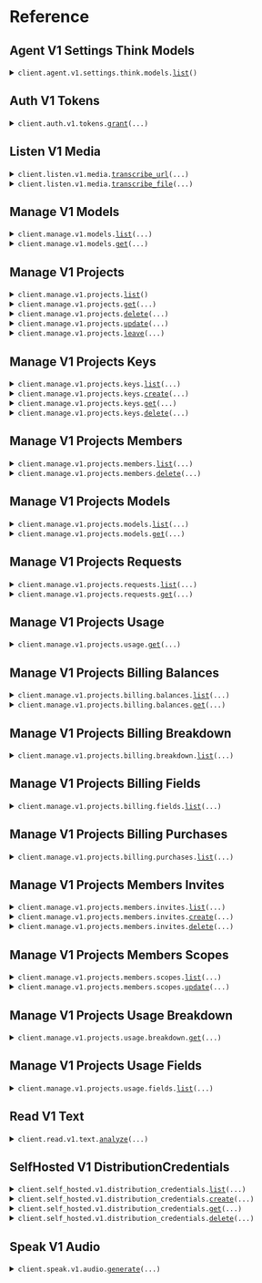 # Reference
## Agent V1 Settings Think Models
<details><summary><code>client.agent.v1.settings.think.models.<a href="src/deepgram/agent/v1/settings/think/models/client.py">list</a>()</code></summary>
<dl>
<dd>

#### 📝 Description

<dl>
<dd>

<dl>
<dd>

Retrieves the available think models that can be used for AI agent processing
</dd>
</dl>
</dd>
</dl>

#### 🔌 Usage

<dl>
<dd>

<dl>
<dd>

```python
from deepgram import DeepgramClient

client = DeepgramClient(
    api_key="YOUR_API_KEY",
)
client.agent.v1.settings.think.models.list()

```
</dd>
</dl>
</dd>
</dl>

#### ⚙️ Parameters

<dl>
<dd>

<dl>
<dd>

**request_options:** `typing.Optional[RequestOptions]` — Request-specific configuration.
    
</dd>
</dl>
</dd>
</dl>


</dd>
</dl>
</details>

## Auth V1 Tokens
<details><summary><code>client.auth.v1.tokens.<a href="src/deepgram/auth/v1/tokens/client.py">grant</a>(...)</code></summary>
<dl>
<dd>

#### 📝 Description

<dl>
<dd>

<dl>
<dd>

Generates a temporary JSON Web Token (JWT) with a 30-second (by default) TTL and usage::write permission for core voice APIs, requiring an API key with Member or higher authorization. Tokens created with this endpoint will not work with the Manage APIs.
</dd>
</dl>
</dd>
</dl>

#### 🔌 Usage

<dl>
<dd>

<dl>
<dd>

```python
from deepgram import DeepgramClient

client = DeepgramClient(
    api_key="YOUR_API_KEY",
)
client.auth.v1.tokens.grant()

```
</dd>
</dl>
</dd>
</dl>

#### ⚙️ Parameters

<dl>
<dd>

<dl>
<dd>

**ttl_seconds:** `typing.Optional[float]` — Time to live in seconds for the token. Defaults to 30 seconds.
    
</dd>
</dl>

<dl>
<dd>

**request_options:** `typing.Optional[RequestOptions]` — Request-specific configuration.
    
</dd>
</dl>
</dd>
</dl>


</dd>
</dl>
</details>

## Listen V1 Media
<details><summary><code>client.listen.v1.media.<a href="src/deepgram/listen/v1/media/client.py">transcribe_url</a>(...)</code></summary>
<dl>
<dd>

#### 📝 Description

<dl>
<dd>

<dl>
<dd>

Transcribe audio and video using Deepgram's speech-to-text REST API
</dd>
</dl>
</dd>
</dl>

#### 🔌 Usage

<dl>
<dd>

<dl>
<dd>

```python
from deepgram import DeepgramClient

client = DeepgramClient(
    api_key="YOUR_API_KEY",
)
client.listen.v1.media.transcribe_url(
    url="https://dpgr.am/spacewalk.wav",
)

```
</dd>
</dl>
</dd>
</dl>

#### ⚙️ Parameters

<dl>
<dd>

<dl>
<dd>

**url:** `str` 
    
</dd>
</dl>

<dl>
<dd>

**callback:** `typing.Optional[str]` — URL to which we'll make the callback request
    
</dd>
</dl>

<dl>
<dd>

**callback_method:** `typing.Optional[MediaTranscribeRequestCallbackMethod]` — HTTP method by which the callback request will be made
    
</dd>
</dl>

<dl>
<dd>

**extra:** `typing.Optional[typing.Union[str, typing.Sequence[str]]]` — Arbitrary key-value pairs that are attached to the API response for usage in downstream processing
    
</dd>
</dl>

<dl>
<dd>

**sentiment:** `typing.Optional[bool]` — Recognizes the sentiment throughout a transcript or text
    
</dd>
</dl>

<dl>
<dd>

**summarize:** `typing.Optional[MediaTranscribeRequestSummarize]` — Summarize content. For Listen API, supports string version option. For Read API, accepts boolean only.
    
</dd>
</dl>

<dl>
<dd>

**tag:** `typing.Optional[typing.Union[str, typing.Sequence[str]]]` — Label your requests for the purpose of identification during usage reporting
    
</dd>
</dl>

<dl>
<dd>

**topics:** `typing.Optional[bool]` — Detect topics throughout a transcript or text
    
</dd>
</dl>

<dl>
<dd>

**custom_topic:** `typing.Optional[typing.Union[str, typing.Sequence[str]]]` — Custom topics you want the model to detect within your input audio or text if present Submit up to `100`.
    
</dd>
</dl>

<dl>
<dd>

**custom_topic_mode:** `typing.Optional[MediaTranscribeRequestCustomTopicMode]` — Sets how the model will interpret strings submitted to the `custom_topic` param. When `strict`, the model will only return topics submitted using the `custom_topic` param. When `extended`, the model will return its own detected topics in addition to those submitted using the `custom_topic` param
    
</dd>
</dl>

<dl>
<dd>

**intents:** `typing.Optional[bool]` — Recognizes speaker intent throughout a transcript or text
    
</dd>
</dl>

<dl>
<dd>

**custom_intent:** `typing.Optional[typing.Union[str, typing.Sequence[str]]]` — Custom intents you want the model to detect within your input audio if present
    
</dd>
</dl>

<dl>
<dd>

**custom_intent_mode:** `typing.Optional[MediaTranscribeRequestCustomIntentMode]` — Sets how the model will interpret intents submitted to the `custom_intent` param. When `strict`, the model will only return intents submitted using the `custom_intent` param. When `extended`, the model will return its own detected intents in the `custom_intent` param.
    
</dd>
</dl>

<dl>
<dd>

**detect_entities:** `typing.Optional[bool]` — Identifies and extracts key entities from content in submitted audio
    
</dd>
</dl>

<dl>
<dd>

**detect_language:** `typing.Optional[bool]` — Identifies the dominant language spoken in submitted audio
    
</dd>
</dl>

<dl>
<dd>

**diarize:** `typing.Optional[bool]` — Recognize speaker changes. Each word in the transcript will be assigned a speaker number starting at 0
    
</dd>
</dl>

<dl>
<dd>

**dictation:** `typing.Optional[bool]` — Dictation mode for controlling formatting with dictated speech
    
</dd>
</dl>

<dl>
<dd>

**encoding:** `typing.Optional[MediaTranscribeRequestEncoding]` — Specify the expected encoding of your submitted audio
    
</dd>
</dl>

<dl>
<dd>

**filler_words:** `typing.Optional[bool]` — Filler Words can help transcribe interruptions in your audio, like "uh" and "um"
    
</dd>
</dl>

<dl>
<dd>

**keyterm:** `typing.Optional[typing.Union[str, typing.Sequence[str]]]` — Key term prompting can boost or suppress specialized terminology and brands. Only compatible with Nova-3
    
</dd>
</dl>

<dl>
<dd>

**keywords:** `typing.Optional[typing.Union[str, typing.Sequence[str]]]` — Keywords can boost or suppress specialized terminology and brands
    
</dd>
</dl>

<dl>
<dd>

**language:** `typing.Optional[str]` — The [BCP-47 language tag](https://tools.ietf.org/html/bcp47) that hints at the primary spoken language. Depending on the Model and API endpoint you choose only certain languages are available
    
</dd>
</dl>

<dl>
<dd>

**measurements:** `typing.Optional[bool]` — Spoken measurements will be converted to their corresponding abbreviations
    
</dd>
</dl>

<dl>
<dd>

**model:** `typing.Optional[MediaTranscribeRequestModel]` — AI model used to process submitted audio
    
</dd>
</dl>

<dl>
<dd>

**multichannel:** `typing.Optional[bool]` — Transcribe each audio channel independently
    
</dd>
</dl>

<dl>
<dd>

**numerals:** `typing.Optional[bool]` — Numerals converts numbers from written format to numerical format
    
</dd>
</dl>

<dl>
<dd>

**paragraphs:** `typing.Optional[bool]` — Splits audio into paragraphs to improve transcript readability
    
</dd>
</dl>

<dl>
<dd>

**profanity_filter:** `typing.Optional[bool]` — Profanity Filter looks for recognized profanity and converts it to the nearest recognized non-profane word or removes it from the transcript completely
    
</dd>
</dl>

<dl>
<dd>

**punctuate:** `typing.Optional[bool]` — Add punctuation and capitalization to the transcript
    
</dd>
</dl>

<dl>
<dd>

**redact:** `typing.Optional[str]` — Redaction removes sensitive information from your transcripts
    
</dd>
</dl>

<dl>
<dd>

**replace:** `typing.Optional[typing.Union[str, typing.Sequence[str]]]` — Search for terms or phrases in submitted audio and replaces them
    
</dd>
</dl>

<dl>
<dd>

**search:** `typing.Optional[typing.Union[str, typing.Sequence[str]]]` — Search for terms or phrases in submitted audio
    
</dd>
</dl>

<dl>
<dd>

**smart_format:** `typing.Optional[bool]` — Apply formatting to transcript output. When set to true, additional formatting will be applied to transcripts to improve readability
    
</dd>
</dl>

<dl>
<dd>

**utterances:** `typing.Optional[bool]` — Segments speech into meaningful semantic units
    
</dd>
</dl>

<dl>
<dd>

**utt_split:** `typing.Optional[float]` — Seconds to wait before detecting a pause between words in submitted audio
    
</dd>
</dl>

<dl>
<dd>

**version:** `typing.Optional[MediaTranscribeRequestVersion]` — Version of an AI model to use
    
</dd>
</dl>

<dl>
<dd>

**mip_opt_out:** `typing.Optional[bool]` — Opts out requests from the Deepgram Model Improvement Program. Refer to our Docs for pricing impacts before setting this to true. https://dpgr.am/deepgram-mip
    
</dd>
</dl>

<dl>
<dd>

**request_options:** `typing.Optional[RequestOptions]` — Request-specific configuration.
    
</dd>
</dl>
</dd>
</dl>


</dd>
</dl>
</details>

<details><summary><code>client.listen.v1.media.<a href="src/deepgram/listen/v1/media/client.py">transcribe_file</a>(...)</code></summary>
<dl>
<dd>

#### 📝 Description

<dl>
<dd>

<dl>
<dd>

Transcribe audio and video using Deepgram's speech-to-text REST API
</dd>
</dl>
</dd>
</dl>

#### 🔌 Usage

<dl>
<dd>

<dl>
<dd>

```python
from deepgram import DeepgramClient

client = DeepgramClient(
    api_key="YOUR_API_KEY",
)
client.listen.v1.media.transcribe_file()

```
</dd>
</dl>
</dd>
</dl>

#### ⚙️ Parameters

<dl>
<dd>

<dl>
<dd>

**request:** `typing.Union[bytes, typing.Iterator[bytes], typing.AsyncIterator[bytes]]` 
    
</dd>
</dl>

<dl>
<dd>

**callback:** `typing.Optional[str]` — URL to which we'll make the callback request
    
</dd>
</dl>

<dl>
<dd>

**callback_method:** `typing.Optional[MediaTranscribeRequestCallbackMethod]` — HTTP method by which the callback request will be made
    
</dd>
</dl>

<dl>
<dd>

**extra:** `typing.Optional[typing.Union[str, typing.Sequence[str]]]` — Arbitrary key-value pairs that are attached to the API response for usage in downstream processing
    
</dd>
</dl>

<dl>
<dd>

**sentiment:** `typing.Optional[bool]` — Recognizes the sentiment throughout a transcript or text
    
</dd>
</dl>

<dl>
<dd>

**summarize:** `typing.Optional[MediaTranscribeRequestSummarize]` — Summarize content. For Listen API, supports string version option. For Read API, accepts boolean only.
    
</dd>
</dl>

<dl>
<dd>

**tag:** `typing.Optional[typing.Union[str, typing.Sequence[str]]]` — Label your requests for the purpose of identification during usage reporting
    
</dd>
</dl>

<dl>
<dd>

**topics:** `typing.Optional[bool]` — Detect topics throughout a transcript or text
    
</dd>
</dl>

<dl>
<dd>

**custom_topic:** `typing.Optional[typing.Union[str, typing.Sequence[str]]]` — Custom topics you want the model to detect within your input audio or text if present Submit up to `100`.
    
</dd>
</dl>

<dl>
<dd>

**custom_topic_mode:** `typing.Optional[MediaTranscribeRequestCustomTopicMode]` — Sets how the model will interpret strings submitted to the `custom_topic` param. When `strict`, the model will only return topics submitted using the `custom_topic` param. When `extended`, the model will return its own detected topics in addition to those submitted using the `custom_topic` param
    
</dd>
</dl>

<dl>
<dd>

**intents:** `typing.Optional[bool]` — Recognizes speaker intent throughout a transcript or text
    
</dd>
</dl>

<dl>
<dd>

**custom_intent:** `typing.Optional[typing.Union[str, typing.Sequence[str]]]` — Custom intents you want the model to detect within your input audio if present
    
</dd>
</dl>

<dl>
<dd>

**custom_intent_mode:** `typing.Optional[MediaTranscribeRequestCustomIntentMode]` — Sets how the model will interpret intents submitted to the `custom_intent` param. When `strict`, the model will only return intents submitted using the `custom_intent` param. When `extended`, the model will return its own detected intents in the `custom_intent` param.
    
</dd>
</dl>

<dl>
<dd>

**detect_entities:** `typing.Optional[bool]` — Identifies and extracts key entities from content in submitted audio
    
</dd>
</dl>

<dl>
<dd>

**detect_language:** `typing.Optional[bool]` — Identifies the dominant language spoken in submitted audio
    
</dd>
</dl>

<dl>
<dd>

**diarize:** `typing.Optional[bool]` — Recognize speaker changes. Each word in the transcript will be assigned a speaker number starting at 0
    
</dd>
</dl>

<dl>
<dd>

**dictation:** `typing.Optional[bool]` — Dictation mode for controlling formatting with dictated speech
    
</dd>
</dl>

<dl>
<dd>

**encoding:** `typing.Optional[MediaTranscribeRequestEncoding]` — Specify the expected encoding of your submitted audio
    
</dd>
</dl>

<dl>
<dd>

**filler_words:** `typing.Optional[bool]` — Filler Words can help transcribe interruptions in your audio, like "uh" and "um"
    
</dd>
</dl>

<dl>
<dd>

**keyterm:** `typing.Optional[typing.Union[str, typing.Sequence[str]]]` — Key term prompting can boost or suppress specialized terminology and brands. Only compatible with Nova-3
    
</dd>
</dl>

<dl>
<dd>

**keywords:** `typing.Optional[typing.Union[str, typing.Sequence[str]]]` — Keywords can boost or suppress specialized terminology and brands
    
</dd>
</dl>

<dl>
<dd>

**language:** `typing.Optional[str]` — The [BCP-47 language tag](https://tools.ietf.org/html/bcp47) that hints at the primary spoken language. Depending on the Model and API endpoint you choose only certain languages are available
    
</dd>
</dl>

<dl>
<dd>

**measurements:** `typing.Optional[bool]` — Spoken measurements will be converted to their corresponding abbreviations
    
</dd>
</dl>

<dl>
<dd>

**model:** `typing.Optional[MediaTranscribeRequestModel]` — AI model used to process submitted audio
    
</dd>
</dl>

<dl>
<dd>

**multichannel:** `typing.Optional[bool]` — Transcribe each audio channel independently
    
</dd>
</dl>

<dl>
<dd>

**numerals:** `typing.Optional[bool]` — Numerals converts numbers from written format to numerical format
    
</dd>
</dl>

<dl>
<dd>

**paragraphs:** `typing.Optional[bool]` — Splits audio into paragraphs to improve transcript readability
    
</dd>
</dl>

<dl>
<dd>

**profanity_filter:** `typing.Optional[bool]` — Profanity Filter looks for recognized profanity and converts it to the nearest recognized non-profane word or removes it from the transcript completely
    
</dd>
</dl>

<dl>
<dd>

**punctuate:** `typing.Optional[bool]` — Add punctuation and capitalization to the transcript
    
</dd>
</dl>

<dl>
<dd>

**redact:** `typing.Optional[str]` — Redaction removes sensitive information from your transcripts
    
</dd>
</dl>

<dl>
<dd>

**replace:** `typing.Optional[typing.Union[str, typing.Sequence[str]]]` — Search for terms or phrases in submitted audio and replaces them
    
</dd>
</dl>

<dl>
<dd>

**search:** `typing.Optional[typing.Union[str, typing.Sequence[str]]]` — Search for terms or phrases in submitted audio
    
</dd>
</dl>

<dl>
<dd>

**smart_format:** `typing.Optional[bool]` — Apply formatting to transcript output. When set to true, additional formatting will be applied to transcripts to improve readability
    
</dd>
</dl>

<dl>
<dd>

**utterances:** `typing.Optional[bool]` — Segments speech into meaningful semantic units
    
</dd>
</dl>

<dl>
<dd>

**utt_split:** `typing.Optional[float]` — Seconds to wait before detecting a pause between words in submitted audio
    
</dd>
</dl>

<dl>
<dd>

**version:** `typing.Optional[MediaTranscribeRequestVersion]` — Version of an AI model to use
    
</dd>
</dl>

<dl>
<dd>

**mip_opt_out:** `typing.Optional[bool]` — Opts out requests from the Deepgram Model Improvement Program. Refer to our Docs for pricing impacts before setting this to true. https://dpgr.am/deepgram-mip
    
</dd>
</dl>

<dl>
<dd>

**request_options:** `typing.Optional[RequestOptions]` — Request-specific configuration.
    
</dd>
</dl>
</dd>
</dl>


</dd>
</dl>
</details>

## Manage V1 Models
<details><summary><code>client.manage.v1.models.<a href="src/deepgram/manage/v1/models/client.py">list</a>(...)</code></summary>
<dl>
<dd>

#### 📝 Description

<dl>
<dd>

<dl>
<dd>

Returns metadata on all the latest public models. To retrieve custom models, use Get Project Models.
</dd>
</dl>
</dd>
</dl>

#### 🔌 Usage

<dl>
<dd>

<dl>
<dd>

```python
from deepgram import DeepgramClient

client = DeepgramClient(
    api_key="YOUR_API_KEY",
)
client.manage.v1.models.list()

```
</dd>
</dl>
</dd>
</dl>

#### ⚙️ Parameters

<dl>
<dd>

<dl>
<dd>

**include_outdated:** `typing.Optional[bool]` — returns non-latest versions of models
    
</dd>
</dl>

<dl>
<dd>

**request_options:** `typing.Optional[RequestOptions]` — Request-specific configuration.
    
</dd>
</dl>
</dd>
</dl>


</dd>
</dl>
</details>

<details><summary><code>client.manage.v1.models.<a href="src/deepgram/manage/v1/models/client.py">get</a>(...)</code></summary>
<dl>
<dd>

#### 📝 Description

<dl>
<dd>

<dl>
<dd>

Returns metadata for a specific public model
</dd>
</dl>
</dd>
</dl>

#### 🔌 Usage

<dl>
<dd>

<dl>
<dd>

```python
from deepgram import DeepgramClient

client = DeepgramClient(
    api_key="YOUR_API_KEY",
)
client.manage.v1.models.get(
    model_id="af6e9977-99f6-4d8f-b6f5-dfdf6fb6e291",
)

```
</dd>
</dl>
</dd>
</dl>

#### ⚙️ Parameters

<dl>
<dd>

<dl>
<dd>

**model_id:** `str` — The specific UUID of the model
    
</dd>
</dl>

<dl>
<dd>

**request_options:** `typing.Optional[RequestOptions]` — Request-specific configuration.
    
</dd>
</dl>
</dd>
</dl>


</dd>
</dl>
</details>

## Manage V1 Projects
<details><summary><code>client.manage.v1.projects.<a href="src/deepgram/manage/v1/projects/client.py">list</a>()</code></summary>
<dl>
<dd>

#### 📝 Description

<dl>
<dd>

<dl>
<dd>

Retrieves basic information about the projects associated with the API key
</dd>
</dl>
</dd>
</dl>

#### 🔌 Usage

<dl>
<dd>

<dl>
<dd>

```python
from deepgram import DeepgramClient

client = DeepgramClient(
    api_key="YOUR_API_KEY",
)
client.manage.v1.projects.list()

```
</dd>
</dl>
</dd>
</dl>

#### ⚙️ Parameters

<dl>
<dd>

<dl>
<dd>

**request_options:** `typing.Optional[RequestOptions]` — Request-specific configuration.
    
</dd>
</dl>
</dd>
</dl>


</dd>
</dl>
</details>

<details><summary><code>client.manage.v1.projects.<a href="src/deepgram/manage/v1/projects/client.py">get</a>(...)</code></summary>
<dl>
<dd>

#### 📝 Description

<dl>
<dd>

<dl>
<dd>

Retrieves information about the specified project
</dd>
</dl>
</dd>
</dl>

#### 🔌 Usage

<dl>
<dd>

<dl>
<dd>

```python
from deepgram import DeepgramClient

client = DeepgramClient(
    api_key="YOUR_API_KEY",
)
client.manage.v1.projects.get(
    project_id="123456-7890-1234-5678-901234",
)

```
</dd>
</dl>
</dd>
</dl>

#### ⚙️ Parameters

<dl>
<dd>

<dl>
<dd>

**project_id:** `str` — The unique identifier of the project
    
</dd>
</dl>

<dl>
<dd>

**limit:** `typing.Optional[float]` — Number of results to return per page. Default 10. Range [1,1000]
    
</dd>
</dl>

<dl>
<dd>

**page:** `typing.Optional[float]` — Navigate and return the results to retrieve specific portions of information of the response
    
</dd>
</dl>

<dl>
<dd>

**request_options:** `typing.Optional[RequestOptions]` — Request-specific configuration.
    
</dd>
</dl>
</dd>
</dl>


</dd>
</dl>
</details>

<details><summary><code>client.manage.v1.projects.<a href="src/deepgram/manage/v1/projects/client.py">delete</a>(...)</code></summary>
<dl>
<dd>

#### 📝 Description

<dl>
<dd>

<dl>
<dd>

Deletes the specified project
</dd>
</dl>
</dd>
</dl>

#### 🔌 Usage

<dl>
<dd>

<dl>
<dd>

```python
from deepgram import DeepgramClient

client = DeepgramClient(
    api_key="YOUR_API_KEY",
)
client.manage.v1.projects.delete(
    project_id="123456-7890-1234-5678-901234",
)

```
</dd>
</dl>
</dd>
</dl>

#### ⚙️ Parameters

<dl>
<dd>

<dl>
<dd>

**project_id:** `str` — The unique identifier of the project
    
</dd>
</dl>

<dl>
<dd>

**request_options:** `typing.Optional[RequestOptions]` — Request-specific configuration.
    
</dd>
</dl>
</dd>
</dl>


</dd>
</dl>
</details>

<details><summary><code>client.manage.v1.projects.<a href="src/deepgram/manage/v1/projects/client.py">update</a>(...)</code></summary>
<dl>
<dd>

#### 📝 Description

<dl>
<dd>

<dl>
<dd>

Updates the name or other properties of an existing project
</dd>
</dl>
</dd>
</dl>

#### 🔌 Usage

<dl>
<dd>

<dl>
<dd>

```python
from deepgram import DeepgramClient

client = DeepgramClient(
    api_key="YOUR_API_KEY",
)
client.manage.v1.projects.update(
    project_id="123456-7890-1234-5678-901234",
)

```
</dd>
</dl>
</dd>
</dl>

#### ⚙️ Parameters

<dl>
<dd>

<dl>
<dd>

**project_id:** `str` — The unique identifier of the project
    
</dd>
</dl>

<dl>
<dd>

**name:** `typing.Optional[str]` — The name of the project
    
</dd>
</dl>

<dl>
<dd>

**request_options:** `typing.Optional[RequestOptions]` — Request-specific configuration.
    
</dd>
</dl>
</dd>
</dl>


</dd>
</dl>
</details>

<details><summary><code>client.manage.v1.projects.<a href="src/deepgram/manage/v1/projects/client.py">leave</a>(...)</code></summary>
<dl>
<dd>

#### 📝 Description

<dl>
<dd>

<dl>
<dd>

Removes the authenticated account from the specific project
</dd>
</dl>
</dd>
</dl>

#### 🔌 Usage

<dl>
<dd>

<dl>
<dd>

```python
from deepgram import DeepgramClient

client = DeepgramClient(
    api_key="YOUR_API_KEY",
)
client.manage.v1.projects.leave(
    project_id="123456-7890-1234-5678-901234",
)

```
</dd>
</dl>
</dd>
</dl>

#### ⚙️ Parameters

<dl>
<dd>

<dl>
<dd>

**project_id:** `str` — The unique identifier of the project
    
</dd>
</dl>

<dl>
<dd>

**request_options:** `typing.Optional[RequestOptions]` — Request-specific configuration.
    
</dd>
</dl>
</dd>
</dl>


</dd>
</dl>
</details>

## Manage V1 Projects Keys
<details><summary><code>client.manage.v1.projects.keys.<a href="src/deepgram/manage/v1/projects/keys/client.py">list</a>(...)</code></summary>
<dl>
<dd>

#### 📝 Description

<dl>
<dd>

<dl>
<dd>

Retrieves all API keys associated with the specified project
</dd>
</dl>
</dd>
</dl>

#### 🔌 Usage

<dl>
<dd>

<dl>
<dd>

```python
from deepgram import DeepgramClient

client = DeepgramClient(
    api_key="YOUR_API_KEY",
)
client.manage.v1.projects.keys.list(
    project_id="123456-7890-1234-5678-901234",
)

```
</dd>
</dl>
</dd>
</dl>

#### ⚙️ Parameters

<dl>
<dd>

<dl>
<dd>

**project_id:** `str` — The unique identifier of the project
    
</dd>
</dl>

<dl>
<dd>

**status:** `typing.Optional[KeysListRequestStatus]` — Only return keys with a specific status
    
</dd>
</dl>

<dl>
<dd>

**request_options:** `typing.Optional[RequestOptions]` — Request-specific configuration.
    
</dd>
</dl>
</dd>
</dl>


</dd>
</dl>
</details>

<details><summary><code>client.manage.v1.projects.keys.<a href="src/deepgram/manage/v1/projects/keys/client.py">create</a>(...)</code></summary>
<dl>
<dd>

#### 📝 Description

<dl>
<dd>

<dl>
<dd>

Creates a new API key with specified settings for the project
</dd>
</dl>
</dd>
</dl>

#### 🔌 Usage

<dl>
<dd>

<dl>
<dd>

```python
from deepgram import DeepgramClient

client = DeepgramClient(
    api_key="YOUR_API_KEY",
)
client.manage.v1.projects.keys.create(
    project_id="project_id",
    request={"key": "value"},
)

```
</dd>
</dl>
</dd>
</dl>

#### ⚙️ Parameters

<dl>
<dd>

<dl>
<dd>

**project_id:** `str` — The unique identifier of the project
    
</dd>
</dl>

<dl>
<dd>

**request:** `CreateKeyV1RequestOne` 
    
</dd>
</dl>

<dl>
<dd>

**request_options:** `typing.Optional[RequestOptions]` — Request-specific configuration.
    
</dd>
</dl>
</dd>
</dl>


</dd>
</dl>
</details>

<details><summary><code>client.manage.v1.projects.keys.<a href="src/deepgram/manage/v1/projects/keys/client.py">get</a>(...)</code></summary>
<dl>
<dd>

#### 📝 Description

<dl>
<dd>

<dl>
<dd>

Retrieves information about a specified API key
</dd>
</dl>
</dd>
</dl>

#### 🔌 Usage

<dl>
<dd>

<dl>
<dd>

```python
from deepgram import DeepgramClient

client = DeepgramClient(
    api_key="YOUR_API_KEY",
)
client.manage.v1.projects.keys.get(
    project_id="123456-7890-1234-5678-901234",
    key_id="123456789012345678901234",
)

```
</dd>
</dl>
</dd>
</dl>

#### ⚙️ Parameters

<dl>
<dd>

<dl>
<dd>

**project_id:** `str` — The unique identifier of the project
    
</dd>
</dl>

<dl>
<dd>

**key_id:** `str` — The unique identifier of the API key
    
</dd>
</dl>

<dl>
<dd>

**request_options:** `typing.Optional[RequestOptions]` — Request-specific configuration.
    
</dd>
</dl>
</dd>
</dl>


</dd>
</dl>
</details>

<details><summary><code>client.manage.v1.projects.keys.<a href="src/deepgram/manage/v1/projects/keys/client.py">delete</a>(...)</code></summary>
<dl>
<dd>

#### 📝 Description

<dl>
<dd>

<dl>
<dd>

Deletes an API key for a specific project
</dd>
</dl>
</dd>
</dl>

#### 🔌 Usage

<dl>
<dd>

<dl>
<dd>

```python
from deepgram import DeepgramClient

client = DeepgramClient(
    api_key="YOUR_API_KEY",
)
client.manage.v1.projects.keys.delete(
    project_id="123456-7890-1234-5678-901234",
    key_id="123456789012345678901234",
)

```
</dd>
</dl>
</dd>
</dl>

#### ⚙️ Parameters

<dl>
<dd>

<dl>
<dd>

**project_id:** `str` — The unique identifier of the project
    
</dd>
</dl>

<dl>
<dd>

**key_id:** `str` — The unique identifier of the API key
    
</dd>
</dl>

<dl>
<dd>

**request_options:** `typing.Optional[RequestOptions]` — Request-specific configuration.
    
</dd>
</dl>
</dd>
</dl>


</dd>
</dl>
</details>

## Manage V1 Projects Members
<details><summary><code>client.manage.v1.projects.members.<a href="src/deepgram/manage/v1/projects/members/client.py">list</a>(...)</code></summary>
<dl>
<dd>

#### 📝 Description

<dl>
<dd>

<dl>
<dd>

Retrieves a list of members for a given project
</dd>
</dl>
</dd>
</dl>

#### 🔌 Usage

<dl>
<dd>

<dl>
<dd>

```python
from deepgram import DeepgramClient

client = DeepgramClient(
    api_key="YOUR_API_KEY",
)
client.manage.v1.projects.members.list(
    project_id="123456-7890-1234-5678-901234",
)

```
</dd>
</dl>
</dd>
</dl>

#### ⚙️ Parameters

<dl>
<dd>

<dl>
<dd>

**project_id:** `str` — The unique identifier of the project
    
</dd>
</dl>

<dl>
<dd>

**request_options:** `typing.Optional[RequestOptions]` — Request-specific configuration.
    
</dd>
</dl>
</dd>
</dl>


</dd>
</dl>
</details>

<details><summary><code>client.manage.v1.projects.members.<a href="src/deepgram/manage/v1/projects/members/client.py">delete</a>(...)</code></summary>
<dl>
<dd>

#### 📝 Description

<dl>
<dd>

<dl>
<dd>

Removes a member from the project using their unique member ID
</dd>
</dl>
</dd>
</dl>

#### 🔌 Usage

<dl>
<dd>

<dl>
<dd>

```python
from deepgram import DeepgramClient

client = DeepgramClient(
    api_key="YOUR_API_KEY",
)
client.manage.v1.projects.members.delete(
    project_id="123456-7890-1234-5678-901234",
    member_id="123456789012345678901234",
)

```
</dd>
</dl>
</dd>
</dl>

#### ⚙️ Parameters

<dl>
<dd>

<dl>
<dd>

**project_id:** `str` — The unique identifier of the project
    
</dd>
</dl>

<dl>
<dd>

**member_id:** `str` — The unique identifier of the Member
    
</dd>
</dl>

<dl>
<dd>

**request_options:** `typing.Optional[RequestOptions]` — Request-specific configuration.
    
</dd>
</dl>
</dd>
</dl>


</dd>
</dl>
</details>

## Manage V1 Projects Models
<details><summary><code>client.manage.v1.projects.models.<a href="src/deepgram/manage/v1/projects/models/client.py">list</a>(...)</code></summary>
<dl>
<dd>

#### 📝 Description

<dl>
<dd>

<dl>
<dd>

Returns metadata on all the latest models that a specific project has access to, including non-public models
</dd>
</dl>
</dd>
</dl>

#### 🔌 Usage

<dl>
<dd>

<dl>
<dd>

```python
from deepgram import DeepgramClient

client = DeepgramClient(
    api_key="YOUR_API_KEY",
)
client.manage.v1.projects.models.list(
    project_id="123456-7890-1234-5678-901234",
)

```
</dd>
</dl>
</dd>
</dl>

#### ⚙️ Parameters

<dl>
<dd>

<dl>
<dd>

**project_id:** `str` — The unique identifier of the project
    
</dd>
</dl>

<dl>
<dd>

**include_outdated:** `typing.Optional[bool]` — returns non-latest versions of models
    
</dd>
</dl>

<dl>
<dd>

**request_options:** `typing.Optional[RequestOptions]` — Request-specific configuration.
    
</dd>
</dl>
</dd>
</dl>


</dd>
</dl>
</details>

<details><summary><code>client.manage.v1.projects.models.<a href="src/deepgram/manage/v1/projects/models/client.py">get</a>(...)</code></summary>
<dl>
<dd>

#### 📝 Description

<dl>
<dd>

<dl>
<dd>

Returns metadata for a specific model
</dd>
</dl>
</dd>
</dl>

#### 🔌 Usage

<dl>
<dd>

<dl>
<dd>

```python
from deepgram import DeepgramClient

client = DeepgramClient(
    api_key="YOUR_API_KEY",
)
client.manage.v1.projects.models.get(
    project_id="123456-7890-1234-5678-901234",
    model_id="af6e9977-99f6-4d8f-b6f5-dfdf6fb6e291",
)

```
</dd>
</dl>
</dd>
</dl>

#### ⚙️ Parameters

<dl>
<dd>

<dl>
<dd>

**project_id:** `str` — The unique identifier of the project
    
</dd>
</dl>

<dl>
<dd>

**model_id:** `str` — The specific UUID of the model
    
</dd>
</dl>

<dl>
<dd>

**request_options:** `typing.Optional[RequestOptions]` — Request-specific configuration.
    
</dd>
</dl>
</dd>
</dl>


</dd>
</dl>
</details>

## Manage V1 Projects Requests
<details><summary><code>client.manage.v1.projects.requests.<a href="src/deepgram/manage/v1/projects/requests/client.py">list</a>(...)</code></summary>
<dl>
<dd>

#### 📝 Description

<dl>
<dd>

<dl>
<dd>

Generates a list of requests for a specific project
</dd>
</dl>
</dd>
</dl>

#### 🔌 Usage

<dl>
<dd>

<dl>
<dd>

```python
from deepgram import DeepgramClient

client = DeepgramClient(
    api_key="YOUR_API_KEY",
)
client.manage.v1.projects.requests.list(
    project_id="123456-7890-1234-5678-901234",
    accessor="12345678-1234-1234-1234-123456789012",
    request_id="12345678-1234-1234-1234-123456789012",
)

```
</dd>
</dl>
</dd>
</dl>

#### ⚙️ Parameters

<dl>
<dd>

<dl>
<dd>

**project_id:** `str` — The unique identifier of the project
    
</dd>
</dl>

<dl>
<dd>

**start:** `typing.Optional[dt.datetime]` — Start date of the requested date range. Formats accepted are YYYY-MM-DD, YYYY-MM-DDTHH:MM:SS, or YYYY-MM-DDTHH:MM:SS+HH:MM
    
</dd>
</dl>

<dl>
<dd>

**end:** `typing.Optional[dt.datetime]` — End date of the requested date range. Formats accepted are YYYY-MM-DD, YYYY-MM-DDTHH:MM:SS, or YYYY-MM-DDTHH:MM:SS+HH:MM
    
</dd>
</dl>

<dl>
<dd>

**limit:** `typing.Optional[float]` — Number of results to return per page. Default 10. Range [1,1000]
    
</dd>
</dl>

<dl>
<dd>

**page:** `typing.Optional[float]` — Navigate and return the results to retrieve specific portions of information of the response
    
</dd>
</dl>

<dl>
<dd>

**accessor:** `typing.Optional[str]` — Filter for requests where a specific accessor was used
    
</dd>
</dl>

<dl>
<dd>

**request_id:** `typing.Optional[str]` — Filter for a specific request id
    
</dd>
</dl>

<dl>
<dd>

**deployment:** `typing.Optional[RequestsListRequestDeployment]` — Filter for requests where a specific deployment was used
    
</dd>
</dl>

<dl>
<dd>

**endpoint:** `typing.Optional[RequestsListRequestEndpoint]` — Filter for requests where a specific endpoint was used
    
</dd>
</dl>

<dl>
<dd>

**method:** `typing.Optional[RequestsListRequestMethod]` — Filter for requests where a specific method was used
    
</dd>
</dl>

<dl>
<dd>

**status:** `typing.Optional[RequestsListRequestStatus]` — Filter for requests that succeeded (status code < 300) or failed (status code >=400)
    
</dd>
</dl>

<dl>
<dd>

**request_options:** `typing.Optional[RequestOptions]` — Request-specific configuration.
    
</dd>
</dl>
</dd>
</dl>


</dd>
</dl>
</details>

<details><summary><code>client.manage.v1.projects.requests.<a href="src/deepgram/manage/v1/projects/requests/client.py">get</a>(...)</code></summary>
<dl>
<dd>

#### 📝 Description

<dl>
<dd>

<dl>
<dd>

Retrieves a specific request for a specific project
</dd>
</dl>
</dd>
</dl>

#### 🔌 Usage

<dl>
<dd>

<dl>
<dd>

```python
from deepgram import DeepgramClient

client = DeepgramClient(
    api_key="YOUR_API_KEY",
)
client.manage.v1.projects.requests.get(
    project_id="123456-7890-1234-5678-901234",
    request_id="123456-7890-1234-5678-901234",
)

```
</dd>
</dl>
</dd>
</dl>

#### ⚙️ Parameters

<dl>
<dd>

<dl>
<dd>

**project_id:** `str` — The unique identifier of the project
    
</dd>
</dl>

<dl>
<dd>

**request_id:** `str` — The unique identifier of the request
    
</dd>
</dl>

<dl>
<dd>

**request_options:** `typing.Optional[RequestOptions]` — Request-specific configuration.
    
</dd>
</dl>
</dd>
</dl>


</dd>
</dl>
</details>

## Manage V1 Projects Usage
<details><summary><code>client.manage.v1.projects.usage.<a href="src/deepgram/manage/v1/projects/usage/client.py">get</a>(...)</code></summary>
<dl>
<dd>

#### 📝 Description

<dl>
<dd>

<dl>
<dd>

Retrieves the usage for a specific project. Use Get Project Usage Breakdown for a more comprehensive usage summary.
</dd>
</dl>
</dd>
</dl>

#### 🔌 Usage

<dl>
<dd>

<dl>
<dd>

```python
from deepgram import DeepgramClient

client = DeepgramClient(
    api_key="YOUR_API_KEY",
)
client.manage.v1.projects.usage.get(
    project_id="123456-7890-1234-5678-901234",
    accessor="12345678-1234-1234-1234-123456789012",
    model="6f548761-c9c0-429a-9315-11a1d28499c8",
    sample_rate=True,
    tag="tag1",
)

```
</dd>
</dl>
</dd>
</dl>

#### ⚙️ Parameters

<dl>
<dd>

<dl>
<dd>

**project_id:** `str` — The unique identifier of the project
    
</dd>
</dl>

<dl>
<dd>

**start:** `typing.Optional[str]` — Start date of the requested date range. Format accepted is YYYY-MM-DD
    
</dd>
</dl>

<dl>
<dd>

**end:** `typing.Optional[str]` — End date of the requested date range. Format accepted is YYYY-MM-DD
    
</dd>
</dl>

<dl>
<dd>

**accessor:** `typing.Optional[str]` — Filter for requests where a specific accessor was used
    
</dd>
</dl>

<dl>
<dd>

**alternatives:** `typing.Optional[bool]` — Filter for requests where alternatives were used
    
</dd>
</dl>

<dl>
<dd>

**callback_method:** `typing.Optional[bool]` — Filter for requests where callback method was used
    
</dd>
</dl>

<dl>
<dd>

**callback:** `typing.Optional[bool]` — Filter for requests where callback was used
    
</dd>
</dl>

<dl>
<dd>

**channels:** `typing.Optional[bool]` — Filter for requests where channels were used
    
</dd>
</dl>

<dl>
<dd>

**custom_intent_mode:** `typing.Optional[bool]` — Filter for requests where custom intent mode was used
    
</dd>
</dl>

<dl>
<dd>

**custom_intent:** `typing.Optional[bool]` — Filter for requests where custom intent was used
    
</dd>
</dl>

<dl>
<dd>

**custom_topic_mode:** `typing.Optional[bool]` — Filter for requests where custom topic mode was used
    
</dd>
</dl>

<dl>
<dd>

**custom_topic:** `typing.Optional[bool]` — Filter for requests where custom topic was used
    
</dd>
</dl>

<dl>
<dd>

**deployment:** `typing.Optional[UsageGetRequestDeployment]` — Filter for requests where a specific deployment was used
    
</dd>
</dl>

<dl>
<dd>

**detect_entities:** `typing.Optional[bool]` — Filter for requests where detect entities was used
    
</dd>
</dl>

<dl>
<dd>

**detect_language:** `typing.Optional[bool]` — Filter for requests where detect language was used
    
</dd>
</dl>

<dl>
<dd>

**diarize:** `typing.Optional[bool]` — Filter for requests where diarize was used
    
</dd>
</dl>

<dl>
<dd>

**dictation:** `typing.Optional[bool]` — Filter for requests where dictation was used
    
</dd>
</dl>

<dl>
<dd>

**encoding:** `typing.Optional[bool]` — Filter for requests where encoding was used
    
</dd>
</dl>

<dl>
<dd>

**endpoint:** `typing.Optional[UsageGetRequestEndpoint]` — Filter for requests where a specific endpoint was used
    
</dd>
</dl>

<dl>
<dd>

**extra:** `typing.Optional[bool]` — Filter for requests where extra was used
    
</dd>
</dl>

<dl>
<dd>

**filler_words:** `typing.Optional[bool]` — Filter for requests where filler words was used
    
</dd>
</dl>

<dl>
<dd>

**intents:** `typing.Optional[bool]` — Filter for requests where intents was used
    
</dd>
</dl>

<dl>
<dd>

**keyterm:** `typing.Optional[bool]` — Filter for requests where keyterm was used
    
</dd>
</dl>

<dl>
<dd>

**keywords:** `typing.Optional[bool]` — Filter for requests where keywords was used
    
</dd>
</dl>

<dl>
<dd>

**language:** `typing.Optional[bool]` — Filter for requests where language was used
    
</dd>
</dl>

<dl>
<dd>

**measurements:** `typing.Optional[bool]` — Filter for requests where measurements were used
    
</dd>
</dl>

<dl>
<dd>

**method:** `typing.Optional[UsageGetRequestMethod]` — Filter for requests where a specific method was used
    
</dd>
</dl>

<dl>
<dd>

**model:** `typing.Optional[str]` — Filter for requests where a specific model uuid was used
    
</dd>
</dl>

<dl>
<dd>

**multichannel:** `typing.Optional[bool]` — Filter for requests where multichannel was used
    
</dd>
</dl>

<dl>
<dd>

**numerals:** `typing.Optional[bool]` — Filter for requests where numerals were used
    
</dd>
</dl>

<dl>
<dd>

**paragraphs:** `typing.Optional[bool]` — Filter for requests where paragraphs were used
    
</dd>
</dl>

<dl>
<dd>

**profanity_filter:** `typing.Optional[bool]` — Filter for requests where profanity filter was used
    
</dd>
</dl>

<dl>
<dd>

**punctuate:** `typing.Optional[bool]` — Filter for requests where punctuate was used
    
</dd>
</dl>

<dl>
<dd>

**redact:** `typing.Optional[bool]` — Filter for requests where redact was used
    
</dd>
</dl>

<dl>
<dd>

**replace:** `typing.Optional[bool]` — Filter for requests where replace was used
    
</dd>
</dl>

<dl>
<dd>

**sample_rate:** `typing.Optional[bool]` — Filter for requests where sample rate was used
    
</dd>
</dl>

<dl>
<dd>

**search:** `typing.Optional[bool]` — Filter for requests where search was used
    
</dd>
</dl>

<dl>
<dd>

**sentiment:** `typing.Optional[bool]` — Filter for requests where sentiment was used
    
</dd>
</dl>

<dl>
<dd>

**smart_format:** `typing.Optional[bool]` — Filter for requests where smart format was used
    
</dd>
</dl>

<dl>
<dd>

**summarize:** `typing.Optional[bool]` — Filter for requests where summarize was used
    
</dd>
</dl>

<dl>
<dd>

**tag:** `typing.Optional[str]` — Filter for requests where a specific tag was used
    
</dd>
</dl>

<dl>
<dd>

**topics:** `typing.Optional[bool]` — Filter for requests where topics was used
    
</dd>
</dl>

<dl>
<dd>

**utt_split:** `typing.Optional[bool]` — Filter for requests where utt split was used
    
</dd>
</dl>

<dl>
<dd>

**utterances:** `typing.Optional[bool]` — Filter for requests where utterances was used
    
</dd>
</dl>

<dl>
<dd>

**version:** `typing.Optional[bool]` — Filter for requests where version was used
    
</dd>
</dl>

<dl>
<dd>

**request_options:** `typing.Optional[RequestOptions]` — Request-specific configuration.
    
</dd>
</dl>
</dd>
</dl>


</dd>
</dl>
</details>

## Manage V1 Projects Billing Balances
<details><summary><code>client.manage.v1.projects.billing.balances.<a href="src/deepgram/manage/v1/projects/billing/balances/client.py">list</a>(...)</code></summary>
<dl>
<dd>

#### 📝 Description

<dl>
<dd>

<dl>
<dd>

Generates a list of outstanding balances for the specified project
</dd>
</dl>
</dd>
</dl>

#### 🔌 Usage

<dl>
<dd>

<dl>
<dd>

```python
from deepgram import DeepgramClient

client = DeepgramClient(
    api_key="YOUR_API_KEY",
)
client.manage.v1.projects.billing.balances.list(
    project_id="123456-7890-1234-5678-901234",
)

```
</dd>
</dl>
</dd>
</dl>

#### ⚙️ Parameters

<dl>
<dd>

<dl>
<dd>

**project_id:** `str` — The unique identifier of the project
    
</dd>
</dl>

<dl>
<dd>

**request_options:** `typing.Optional[RequestOptions]` — Request-specific configuration.
    
</dd>
</dl>
</dd>
</dl>


</dd>
</dl>
</details>

<details><summary><code>client.manage.v1.projects.billing.balances.<a href="src/deepgram/manage/v1/projects/billing/balances/client.py">get</a>(...)</code></summary>
<dl>
<dd>

#### 📝 Description

<dl>
<dd>

<dl>
<dd>

Retrieves details about the specified balance
</dd>
</dl>
</dd>
</dl>

#### 🔌 Usage

<dl>
<dd>

<dl>
<dd>

```python
from deepgram import DeepgramClient

client = DeepgramClient(
    api_key="YOUR_API_KEY",
)
client.manage.v1.projects.billing.balances.get(
    project_id="123456-7890-1234-5678-901234",
    balance_id="123456-7890-1234-5678-901234",
)

```
</dd>
</dl>
</dd>
</dl>

#### ⚙️ Parameters

<dl>
<dd>

<dl>
<dd>

**project_id:** `str` — The unique identifier of the project
    
</dd>
</dl>

<dl>
<dd>

**balance_id:** `str` — The unique identifier of the balance
    
</dd>
</dl>

<dl>
<dd>

**request_options:** `typing.Optional[RequestOptions]` — Request-specific configuration.
    
</dd>
</dl>
</dd>
</dl>


</dd>
</dl>
</details>

## Manage V1 Projects Billing Breakdown
<details><summary><code>client.manage.v1.projects.billing.breakdown.<a href="src/deepgram/manage/v1/projects/billing/breakdown/client.py">list</a>(...)</code></summary>
<dl>
<dd>

#### 📝 Description

<dl>
<dd>

<dl>
<dd>

Retrieves the billing summary for a specific project, with various filter options or by grouping options.
</dd>
</dl>
</dd>
</dl>

#### 🔌 Usage

<dl>
<dd>

<dl>
<dd>

```python
from deepgram import DeepgramClient

client = DeepgramClient(
    api_key="YOUR_API_KEY",
)
client.manage.v1.projects.billing.breakdown.list(
    project_id="123456-7890-1234-5678-901234",
    accessor="12345678-1234-1234-1234-123456789012",
    tag="tag1",
    line_item="streaming::nova-3",
)

```
</dd>
</dl>
</dd>
</dl>

#### ⚙️ Parameters

<dl>
<dd>

<dl>
<dd>

**project_id:** `str` — The unique identifier of the project
    
</dd>
</dl>

<dl>
<dd>

**start:** `typing.Optional[str]` — Start date of the requested date range. Format accepted is YYYY-MM-DD
    
</dd>
</dl>

<dl>
<dd>

**end:** `typing.Optional[str]` — End date of the requested date range. Format accepted is YYYY-MM-DD
    
</dd>
</dl>

<dl>
<dd>

**accessor:** `typing.Optional[str]` — Filter for requests where a specific accessor was used
    
</dd>
</dl>

<dl>
<dd>

**deployment:** `typing.Optional[BreakdownListRequestDeployment]` — Filter for requests where a specific deployment was used
    
</dd>
</dl>

<dl>
<dd>

**tag:** `typing.Optional[str]` — Filter for requests where a specific tag was used
    
</dd>
</dl>

<dl>
<dd>

**line_item:** `typing.Optional[str]` — Filter requests by line item (e.g. streaming::nova-3)
    
</dd>
</dl>

<dl>
<dd>

**grouping:** `typing.Optional[
    typing.Union[
        BreakdownListRequestGroupingItem,
        typing.Sequence[BreakdownListRequestGroupingItem],
    ]
]` — Group billing breakdown by one or more dimensions (accessor, deployment, line_item, tags)
    
</dd>
</dl>

<dl>
<dd>

**request_options:** `typing.Optional[RequestOptions]` — Request-specific configuration.
    
</dd>
</dl>
</dd>
</dl>


</dd>
</dl>
</details>

## Manage V1 Projects Billing Fields
<details><summary><code>client.manage.v1.projects.billing.fields.<a href="src/deepgram/manage/v1/projects/billing/fields/client.py">list</a>(...)</code></summary>
<dl>
<dd>

#### 📝 Description

<dl>
<dd>

<dl>
<dd>

Lists the accessors, deployment types, tags, and line items used for billing data in the specified time period. Use this endpoint if you want to filter your results from the Billing Breakdown endpoint and want to know what filters are available.
</dd>
</dl>
</dd>
</dl>

#### 🔌 Usage

<dl>
<dd>

<dl>
<dd>

```python
from deepgram import DeepgramClient

client = DeepgramClient(
    api_key="YOUR_API_KEY",
)
client.manage.v1.projects.billing.fields.list(
    project_id="123456-7890-1234-5678-901234",
)

```
</dd>
</dl>
</dd>
</dl>

#### ⚙️ Parameters

<dl>
<dd>

<dl>
<dd>

**project_id:** `str` — The unique identifier of the project
    
</dd>
</dl>

<dl>
<dd>

**start:** `typing.Optional[str]` — Start date of the requested date range. Format accepted is YYYY-MM-DD
    
</dd>
</dl>

<dl>
<dd>

**end:** `typing.Optional[str]` — End date of the requested date range. Format accepted is YYYY-MM-DD
    
</dd>
</dl>

<dl>
<dd>

**request_options:** `typing.Optional[RequestOptions]` — Request-specific configuration.
    
</dd>
</dl>
</dd>
</dl>


</dd>
</dl>
</details>

## Manage V1 Projects Billing Purchases
<details><summary><code>client.manage.v1.projects.billing.purchases.<a href="src/deepgram/manage/v1/projects/billing/purchases/client.py">list</a>(...)</code></summary>
<dl>
<dd>

#### 📝 Description

<dl>
<dd>

<dl>
<dd>

Returns the original purchased amount on an order transaction
</dd>
</dl>
</dd>
</dl>

#### 🔌 Usage

<dl>
<dd>

<dl>
<dd>

```python
from deepgram import DeepgramClient

client = DeepgramClient(
    api_key="YOUR_API_KEY",
)
client.manage.v1.projects.billing.purchases.list(
    project_id="123456-7890-1234-5678-901234",
)

```
</dd>
</dl>
</dd>
</dl>

#### ⚙️ Parameters

<dl>
<dd>

<dl>
<dd>

**project_id:** `str` — The unique identifier of the project
    
</dd>
</dl>

<dl>
<dd>

**limit:** `typing.Optional[float]` — Number of results to return per page. Default 10. Range [1,1000]
    
</dd>
</dl>

<dl>
<dd>

**request_options:** `typing.Optional[RequestOptions]` — Request-specific configuration.
    
</dd>
</dl>
</dd>
</dl>


</dd>
</dl>
</details>

## Manage V1 Projects Members Invites
<details><summary><code>client.manage.v1.projects.members.invites.<a href="src/deepgram/manage/v1/projects/members/invites/client.py">list</a>(...)</code></summary>
<dl>
<dd>

#### 📝 Description

<dl>
<dd>

<dl>
<dd>

Generates a list of invites for a specific project
</dd>
</dl>
</dd>
</dl>

#### 🔌 Usage

<dl>
<dd>

<dl>
<dd>

```python
from deepgram import DeepgramClient

client = DeepgramClient(
    api_key="YOUR_API_KEY",
)
client.manage.v1.projects.members.invites.list(
    project_id="123456-7890-1234-5678-901234",
)

```
</dd>
</dl>
</dd>
</dl>

#### ⚙️ Parameters

<dl>
<dd>

<dl>
<dd>

**project_id:** `str` — The unique identifier of the project
    
</dd>
</dl>

<dl>
<dd>

**request_options:** `typing.Optional[RequestOptions]` — Request-specific configuration.
    
</dd>
</dl>
</dd>
</dl>


</dd>
</dl>
</details>

<details><summary><code>client.manage.v1.projects.members.invites.<a href="src/deepgram/manage/v1/projects/members/invites/client.py">create</a>(...)</code></summary>
<dl>
<dd>

#### 📝 Description

<dl>
<dd>

<dl>
<dd>

Generates an invite for a specific project
</dd>
</dl>
</dd>
</dl>

#### 🔌 Usage

<dl>
<dd>

<dl>
<dd>

```python
from deepgram import DeepgramClient

client = DeepgramClient(
    api_key="YOUR_API_KEY",
)
client.manage.v1.projects.members.invites.create(
    project_id="123456-7890-1234-5678-901234",
    email="email",
    scope="scope",
)

```
</dd>
</dl>
</dd>
</dl>

#### ⚙️ Parameters

<dl>
<dd>

<dl>
<dd>

**project_id:** `str` — The unique identifier of the project
    
</dd>
</dl>

<dl>
<dd>

**email:** `str` — The email address of the invitee
    
</dd>
</dl>

<dl>
<dd>

**scope:** `str` — The scope of the invitee
    
</dd>
</dl>

<dl>
<dd>

**request_options:** `typing.Optional[RequestOptions]` — Request-specific configuration.
    
</dd>
</dl>
</dd>
</dl>


</dd>
</dl>
</details>

<details><summary><code>client.manage.v1.projects.members.invites.<a href="src/deepgram/manage/v1/projects/members/invites/client.py">delete</a>(...)</code></summary>
<dl>
<dd>

#### 📝 Description

<dl>
<dd>

<dl>
<dd>

Deletes an invite for a specific project
</dd>
</dl>
</dd>
</dl>

#### 🔌 Usage

<dl>
<dd>

<dl>
<dd>

```python
from deepgram import DeepgramClient

client = DeepgramClient(
    api_key="YOUR_API_KEY",
)
client.manage.v1.projects.members.invites.delete(
    project_id="123456-7890-1234-5678-901234",
    email="john.doe@example.com",
)

```
</dd>
</dl>
</dd>
</dl>

#### ⚙️ Parameters

<dl>
<dd>

<dl>
<dd>

**project_id:** `str` — The unique identifier of the project
    
</dd>
</dl>

<dl>
<dd>

**email:** `str` — The email address of the member
    
</dd>
</dl>

<dl>
<dd>

**request_options:** `typing.Optional[RequestOptions]` — Request-specific configuration.
    
</dd>
</dl>
</dd>
</dl>


</dd>
</dl>
</details>

## Manage V1 Projects Members Scopes
<details><summary><code>client.manage.v1.projects.members.scopes.<a href="src/deepgram/manage/v1/projects/members/scopes/client.py">list</a>(...)</code></summary>
<dl>
<dd>

#### 📝 Description

<dl>
<dd>

<dl>
<dd>

Retrieves a list of scopes for a specific member
</dd>
</dl>
</dd>
</dl>

#### 🔌 Usage

<dl>
<dd>

<dl>
<dd>

```python
from deepgram import DeepgramClient

client = DeepgramClient(
    api_key="YOUR_API_KEY",
)
client.manage.v1.projects.members.scopes.list(
    project_id="123456-7890-1234-5678-901234",
    member_id="123456789012345678901234",
)

```
</dd>
</dl>
</dd>
</dl>

#### ⚙️ Parameters

<dl>
<dd>

<dl>
<dd>

**project_id:** `str` — The unique identifier of the project
    
</dd>
</dl>

<dl>
<dd>

**member_id:** `str` — The unique identifier of the Member
    
</dd>
</dl>

<dl>
<dd>

**request_options:** `typing.Optional[RequestOptions]` — Request-specific configuration.
    
</dd>
</dl>
</dd>
</dl>


</dd>
</dl>
</details>

<details><summary><code>client.manage.v1.projects.members.scopes.<a href="src/deepgram/manage/v1/projects/members/scopes/client.py">update</a>(...)</code></summary>
<dl>
<dd>

#### 📝 Description

<dl>
<dd>

<dl>
<dd>

Updates the scopes for a specific member
</dd>
</dl>
</dd>
</dl>

#### 🔌 Usage

<dl>
<dd>

<dl>
<dd>

```python
from deepgram import DeepgramClient

client = DeepgramClient(
    api_key="YOUR_API_KEY",
)
client.manage.v1.projects.members.scopes.update(
    project_id="123456-7890-1234-5678-901234",
    member_id="123456789012345678901234",
    scope="admin",
)

```
</dd>
</dl>
</dd>
</dl>

#### ⚙️ Parameters

<dl>
<dd>

<dl>
<dd>

**project_id:** `str` — The unique identifier of the project
    
</dd>
</dl>

<dl>
<dd>

**member_id:** `str` — The unique identifier of the Member
    
</dd>
</dl>

<dl>
<dd>

**scope:** `str` — A scope to update
    
</dd>
</dl>

<dl>
<dd>

**request_options:** `typing.Optional[RequestOptions]` — Request-specific configuration.
    
</dd>
</dl>
</dd>
</dl>


</dd>
</dl>
</details>

## Manage V1 Projects Usage Breakdown
<details><summary><code>client.manage.v1.projects.usage.breakdown.<a href="src/deepgram/manage/v1/projects/usage/breakdown/client.py">get</a>(...)</code></summary>
<dl>
<dd>

#### 📝 Description

<dl>
<dd>

<dl>
<dd>

Retrieves the usage breakdown for a specific project, with various filter options by API feature or by groupings. Setting a feature (e.g. diarize) to true includes requests that used that feature, while false excludes requests that used it. Multiple true filters are combined with OR logic, while false filters use AND logic.
</dd>
</dl>
</dd>
</dl>

#### 🔌 Usage

<dl>
<dd>

<dl>
<dd>

```python
from deepgram import DeepgramClient

client = DeepgramClient(
    api_key="YOUR_API_KEY",
)
client.manage.v1.projects.usage.breakdown.get(
    project_id="123456-7890-1234-5678-901234",
    accessor="12345678-1234-1234-1234-123456789012",
    model="6f548761-c9c0-429a-9315-11a1d28499c8",
    sample_rate=True,
    tag="tag1",
)

```
</dd>
</dl>
</dd>
</dl>

#### ⚙️ Parameters

<dl>
<dd>

<dl>
<dd>

**project_id:** `str` — The unique identifier of the project
    
</dd>
</dl>

<dl>
<dd>

**start:** `typing.Optional[str]` — Start date of the requested date range. Format accepted is YYYY-MM-DD
    
</dd>
</dl>

<dl>
<dd>

**end:** `typing.Optional[str]` — End date of the requested date range. Format accepted is YYYY-MM-DD
    
</dd>
</dl>

<dl>
<dd>

**grouping:** `typing.Optional[BreakdownGetRequestGrouping]` — Common usage grouping parameters
    
</dd>
</dl>

<dl>
<dd>

**accessor:** `typing.Optional[str]` — Filter for requests where a specific accessor was used
    
</dd>
</dl>

<dl>
<dd>

**alternatives:** `typing.Optional[bool]` — Filter for requests where alternatives were used
    
</dd>
</dl>

<dl>
<dd>

**callback_method:** `typing.Optional[bool]` — Filter for requests where callback method was used
    
</dd>
</dl>

<dl>
<dd>

**callback:** `typing.Optional[bool]` — Filter for requests where callback was used
    
</dd>
</dl>

<dl>
<dd>

**channels:** `typing.Optional[bool]` — Filter for requests where channels were used
    
</dd>
</dl>

<dl>
<dd>

**custom_intent_mode:** `typing.Optional[bool]` — Filter for requests where custom intent mode was used
    
</dd>
</dl>

<dl>
<dd>

**custom_intent:** `typing.Optional[bool]` — Filter for requests where custom intent was used
    
</dd>
</dl>

<dl>
<dd>

**custom_topic_mode:** `typing.Optional[bool]` — Filter for requests where custom topic mode was used
    
</dd>
</dl>

<dl>
<dd>

**custom_topic:** `typing.Optional[bool]` — Filter for requests where custom topic was used
    
</dd>
</dl>

<dl>
<dd>

**deployment:** `typing.Optional[BreakdownGetRequestDeployment]` — Filter for requests where a specific deployment was used
    
</dd>
</dl>

<dl>
<dd>

**detect_entities:** `typing.Optional[bool]` — Filter for requests where detect entities was used
    
</dd>
</dl>

<dl>
<dd>

**detect_language:** `typing.Optional[bool]` — Filter for requests where detect language was used
    
</dd>
</dl>

<dl>
<dd>

**diarize:** `typing.Optional[bool]` — Filter for requests where diarize was used
    
</dd>
</dl>

<dl>
<dd>

**dictation:** `typing.Optional[bool]` — Filter for requests where dictation was used
    
</dd>
</dl>

<dl>
<dd>

**encoding:** `typing.Optional[bool]` — Filter for requests where encoding was used
    
</dd>
</dl>

<dl>
<dd>

**endpoint:** `typing.Optional[BreakdownGetRequestEndpoint]` — Filter for requests where a specific endpoint was used
    
</dd>
</dl>

<dl>
<dd>

**extra:** `typing.Optional[bool]` — Filter for requests where extra was used
    
</dd>
</dl>

<dl>
<dd>

**filler_words:** `typing.Optional[bool]` — Filter for requests where filler words was used
    
</dd>
</dl>

<dl>
<dd>

**intents:** `typing.Optional[bool]` — Filter for requests where intents was used
    
</dd>
</dl>

<dl>
<dd>

**keyterm:** `typing.Optional[bool]` — Filter for requests where keyterm was used
    
</dd>
</dl>

<dl>
<dd>

**keywords:** `typing.Optional[bool]` — Filter for requests where keywords was used
    
</dd>
</dl>

<dl>
<dd>

**language:** `typing.Optional[bool]` — Filter for requests where language was used
    
</dd>
</dl>

<dl>
<dd>

**measurements:** `typing.Optional[bool]` — Filter for requests where measurements were used
    
</dd>
</dl>

<dl>
<dd>

**method:** `typing.Optional[BreakdownGetRequestMethod]` — Filter for requests where a specific method was used
    
</dd>
</dl>

<dl>
<dd>

**model:** `typing.Optional[str]` — Filter for requests where a specific model uuid was used
    
</dd>
</dl>

<dl>
<dd>

**multichannel:** `typing.Optional[bool]` — Filter for requests where multichannel was used
    
</dd>
</dl>

<dl>
<dd>

**numerals:** `typing.Optional[bool]` — Filter for requests where numerals were used
    
</dd>
</dl>

<dl>
<dd>

**paragraphs:** `typing.Optional[bool]` — Filter for requests where paragraphs were used
    
</dd>
</dl>

<dl>
<dd>

**profanity_filter:** `typing.Optional[bool]` — Filter for requests where profanity filter was used
    
</dd>
</dl>

<dl>
<dd>

**punctuate:** `typing.Optional[bool]` — Filter for requests where punctuate was used
    
</dd>
</dl>

<dl>
<dd>

**redact:** `typing.Optional[bool]` — Filter for requests where redact was used
    
</dd>
</dl>

<dl>
<dd>

**replace:** `typing.Optional[bool]` — Filter for requests where replace was used
    
</dd>
</dl>

<dl>
<dd>

**sample_rate:** `typing.Optional[bool]` — Filter for requests where sample rate was used
    
</dd>
</dl>

<dl>
<dd>

**search:** `typing.Optional[bool]` — Filter for requests where search was used
    
</dd>
</dl>

<dl>
<dd>

**sentiment:** `typing.Optional[bool]` — Filter for requests where sentiment was used
    
</dd>
</dl>

<dl>
<dd>

**smart_format:** `typing.Optional[bool]` — Filter for requests where smart format was used
    
</dd>
</dl>

<dl>
<dd>

**summarize:** `typing.Optional[bool]` — Filter for requests where summarize was used
    
</dd>
</dl>

<dl>
<dd>

**tag:** `typing.Optional[str]` — Filter for requests where a specific tag was used
    
</dd>
</dl>

<dl>
<dd>

**topics:** `typing.Optional[bool]` — Filter for requests where topics was used
    
</dd>
</dl>

<dl>
<dd>

**utt_split:** `typing.Optional[bool]` — Filter for requests where utt split was used
    
</dd>
</dl>

<dl>
<dd>

**utterances:** `typing.Optional[bool]` — Filter for requests where utterances was used
    
</dd>
</dl>

<dl>
<dd>

**version:** `typing.Optional[bool]` — Filter for requests where version was used
    
</dd>
</dl>

<dl>
<dd>

**request_options:** `typing.Optional[RequestOptions]` — Request-specific configuration.
    
</dd>
</dl>
</dd>
</dl>


</dd>
</dl>
</details>

## Manage V1 Projects Usage Fields
<details><summary><code>client.manage.v1.projects.usage.fields.<a href="src/deepgram/manage/v1/projects/usage/fields/client.py">list</a>(...)</code></summary>
<dl>
<dd>

#### 📝 Description

<dl>
<dd>

<dl>
<dd>

Lists the features, models, tags, languages, and processing method used for requests in the specified project
</dd>
</dl>
</dd>
</dl>

#### 🔌 Usage

<dl>
<dd>

<dl>
<dd>

```python
from deepgram import DeepgramClient

client = DeepgramClient(
    api_key="YOUR_API_KEY",
)
client.manage.v1.projects.usage.fields.list(
    project_id="123456-7890-1234-5678-901234",
)

```
</dd>
</dl>
</dd>
</dl>

#### ⚙️ Parameters

<dl>
<dd>

<dl>
<dd>

**project_id:** `str` — The unique identifier of the project
    
</dd>
</dl>

<dl>
<dd>

**start:** `typing.Optional[str]` — Start date of the requested date range. Format accepted is YYYY-MM-DD
    
</dd>
</dl>

<dl>
<dd>

**end:** `typing.Optional[str]` — End date of the requested date range. Format accepted is YYYY-MM-DD
    
</dd>
</dl>

<dl>
<dd>

**request_options:** `typing.Optional[RequestOptions]` — Request-specific configuration.
    
</dd>
</dl>
</dd>
</dl>


</dd>
</dl>
</details>

## Read V1 Text
<details><summary><code>client.read.v1.text.<a href="src/deepgram/read/v1/text/client.py">analyze</a>(...)</code></summary>
<dl>
<dd>

#### 📝 Description

<dl>
<dd>

<dl>
<dd>

Analyze text content using Deepgrams text analysis API
</dd>
</dl>
</dd>
</dl>

#### 🔌 Usage

<dl>
<dd>

<dl>
<dd>

```python
from deepgram import DeepgramClient

client = DeepgramClient(
    api_key="YOUR_API_KEY",
)
client.read.v1.text.analyze(
    request={"url": "url"},
)

```
</dd>
</dl>
</dd>
</dl>

#### ⚙️ Parameters

<dl>
<dd>

<dl>
<dd>

**request:** `ReadV1RequestParams` 
    
</dd>
</dl>

<dl>
<dd>

**callback:** `typing.Optional[str]` — URL to which we'll make the callback request
    
</dd>
</dl>

<dl>
<dd>

**callback_method:** `typing.Optional[TextAnalyzeRequestCallbackMethod]` — HTTP method by which the callback request will be made
    
</dd>
</dl>

<dl>
<dd>

**sentiment:** `typing.Optional[bool]` — Recognizes the sentiment throughout a transcript or text
    
</dd>
</dl>

<dl>
<dd>

**summarize:** `typing.Optional[TextAnalyzeRequestSummarize]` — Summarize content. For Listen API, supports string version option. For Read API, accepts boolean only.
    
</dd>
</dl>

<dl>
<dd>

**tag:** `typing.Optional[typing.Union[str, typing.Sequence[str]]]` — Label your requests for the purpose of identification during usage reporting
    
</dd>
</dl>

<dl>
<dd>

**topics:** `typing.Optional[bool]` — Detect topics throughout a transcript or text
    
</dd>
</dl>

<dl>
<dd>

**custom_topic:** `typing.Optional[typing.Union[str, typing.Sequence[str]]]` — Custom topics you want the model to detect within your input audio or text if present Submit up to `100`.
    
</dd>
</dl>

<dl>
<dd>

**custom_topic_mode:** `typing.Optional[TextAnalyzeRequestCustomTopicMode]` — Sets how the model will interpret strings submitted to the `custom_topic` param. When `strict`, the model will only return topics submitted using the `custom_topic` param. When `extended`, the model will return its own detected topics in addition to those submitted using the `custom_topic` param
    
</dd>
</dl>

<dl>
<dd>

**intents:** `typing.Optional[bool]` — Recognizes speaker intent throughout a transcript or text
    
</dd>
</dl>

<dl>
<dd>

**custom_intent:** `typing.Optional[typing.Union[str, typing.Sequence[str]]]` — Custom intents you want the model to detect within your input audio if present
    
</dd>
</dl>

<dl>
<dd>

**custom_intent_mode:** `typing.Optional[TextAnalyzeRequestCustomIntentMode]` — Sets how the model will interpret intents submitted to the `custom_intent` param. When `strict`, the model will only return intents submitted using the `custom_intent` param. When `extended`, the model will return its own detected intents in the `custom_intent` param.
    
</dd>
</dl>

<dl>
<dd>

**language:** `typing.Optional[str]` — The [BCP-47 language tag](https://tools.ietf.org/html/bcp47) that hints at the primary spoken language. Depending on the Model and API endpoint you choose only certain languages are available
    
</dd>
</dl>

<dl>
<dd>

**request_options:** `typing.Optional[RequestOptions]` — Request-specific configuration.
    
</dd>
</dl>
</dd>
</dl>


</dd>
</dl>
</details>

## SelfHosted V1 DistributionCredentials
<details><summary><code>client.self_hosted.v1.distribution_credentials.<a href="src/deepgram/self_hosted/v1/distribution_credentials/client.py">list</a>(...)</code></summary>
<dl>
<dd>

#### 📝 Description

<dl>
<dd>

<dl>
<dd>

Lists sets of distribution credentials for the specified project
</dd>
</dl>
</dd>
</dl>

#### 🔌 Usage

<dl>
<dd>

<dl>
<dd>

```python
from deepgram import DeepgramClient

client = DeepgramClient(
    api_key="YOUR_API_KEY",
)
client.self_hosted.v1.distribution_credentials.list(
    project_id="123456-7890-1234-5678-901234",
)

```
</dd>
</dl>
</dd>
</dl>

#### ⚙️ Parameters

<dl>
<dd>

<dl>
<dd>

**project_id:** `str` — The unique identifier of the project
    
</dd>
</dl>

<dl>
<dd>

**request_options:** `typing.Optional[RequestOptions]` — Request-specific configuration.
    
</dd>
</dl>
</dd>
</dl>


</dd>
</dl>
</details>

<details><summary><code>client.self_hosted.v1.distribution_credentials.<a href="src/deepgram/self_hosted/v1/distribution_credentials/client.py">create</a>(...)</code></summary>
<dl>
<dd>

#### 📝 Description

<dl>
<dd>

<dl>
<dd>

Creates a set of distribution credentials for the specified project
</dd>
</dl>
</dd>
</dl>

#### 🔌 Usage

<dl>
<dd>

<dl>
<dd>

```python
from deepgram import DeepgramClient

client = DeepgramClient(
    api_key="YOUR_API_KEY",
)
client.self_hosted.v1.distribution_credentials.create(
    project_id="123456-7890-1234-5678-901234",
)

```
</dd>
</dl>
</dd>
</dl>

#### ⚙️ Parameters

<dl>
<dd>

<dl>
<dd>

**project_id:** `str` — The unique identifier of the project
    
</dd>
</dl>

<dl>
<dd>

**scopes:** `typing.Optional[
    typing.Union[
        DistributionCredentialsCreateRequestScopesItem,
        typing.Sequence[DistributionCredentialsCreateRequestScopesItem],
    ]
]` — List of permission scopes for the credentials
    
</dd>
</dl>

<dl>
<dd>

**provider:** `typing.Optional[typing.Literal["quay"]]` — The provider of the distribution service
    
</dd>
</dl>

<dl>
<dd>

**comment:** `typing.Optional[str]` — Optional comment about the credentials
    
</dd>
</dl>

<dl>
<dd>

**request_options:** `typing.Optional[RequestOptions]` — Request-specific configuration.
    
</dd>
</dl>
</dd>
</dl>


</dd>
</dl>
</details>

<details><summary><code>client.self_hosted.v1.distribution_credentials.<a href="src/deepgram/self_hosted/v1/distribution_credentials/client.py">get</a>(...)</code></summary>
<dl>
<dd>

#### 📝 Description

<dl>
<dd>

<dl>
<dd>

Returns a set of distribution credentials for the specified project
</dd>
</dl>
</dd>
</dl>

#### 🔌 Usage

<dl>
<dd>

<dl>
<dd>

```python
from deepgram import DeepgramClient

client = DeepgramClient(
    api_key="YOUR_API_KEY",
)
client.self_hosted.v1.distribution_credentials.get(
    project_id="123456-7890-1234-5678-901234",
    distribution_credentials_id="8b36cfd0-472f-4a21-833f-2d6343c3a2f3",
)

```
</dd>
</dl>
</dd>
</dl>

#### ⚙️ Parameters

<dl>
<dd>

<dl>
<dd>

**project_id:** `str` — The unique identifier of the project
    
</dd>
</dl>

<dl>
<dd>

**distribution_credentials_id:** `str` — The UUID of the distribution credentials
    
</dd>
</dl>

<dl>
<dd>

**request_options:** `typing.Optional[RequestOptions]` — Request-specific configuration.
    
</dd>
</dl>
</dd>
</dl>


</dd>
</dl>
</details>

<details><summary><code>client.self_hosted.v1.distribution_credentials.<a href="src/deepgram/self_hosted/v1/distribution_credentials/client.py">delete</a>(...)</code></summary>
<dl>
<dd>

#### 📝 Description

<dl>
<dd>

<dl>
<dd>

Deletes a set of distribution credentials for the specified project
</dd>
</dl>
</dd>
</dl>

#### 🔌 Usage

<dl>
<dd>

<dl>
<dd>

```python
from deepgram import DeepgramClient

client = DeepgramClient(
    api_key="YOUR_API_KEY",
)
client.self_hosted.v1.distribution_credentials.delete(
    project_id="123456-7890-1234-5678-901234",
    distribution_credentials_id="8b36cfd0-472f-4a21-833f-2d6343c3a2f3",
)

```
</dd>
</dl>
</dd>
</dl>

#### ⚙️ Parameters

<dl>
<dd>

<dl>
<dd>

**project_id:** `str` — The unique identifier of the project
    
</dd>
</dl>

<dl>
<dd>

**distribution_credentials_id:** `str` — The UUID of the distribution credentials
    
</dd>
</dl>

<dl>
<dd>

**request_options:** `typing.Optional[RequestOptions]` — Request-specific configuration.
    
</dd>
</dl>
</dd>
</dl>


</dd>
</dl>
</details>

## Speak V1 Audio
<details><summary><code>client.speak.v1.audio.<a href="src/deepgram/speak/v1/audio/client.py">generate</a>(...)</code></summary>
<dl>
<dd>

#### 📝 Description

<dl>
<dd>

<dl>
<dd>

Convert text into natural-sounding speech using Deepgram's TTS REST API
</dd>
</dl>
</dd>
</dl>

#### 🔌 Usage

<dl>
<dd>

<dl>
<dd>

```python
from deepgram import DeepgramClient

client = DeepgramClient(
    api_key="YOUR_API_KEY",
)
client.speak.v1.audio.generate(
    text="text",
)

```
</dd>
</dl>
</dd>
</dl>

#### ⚙️ Parameters

<dl>
<dd>

<dl>
<dd>

**text:** `str` — The text content to be converted to speech
    
</dd>
</dl>

<dl>
<dd>

**callback:** `typing.Optional[str]` — URL to which we'll make the callback request
    
</dd>
</dl>

<dl>
<dd>

**callback_method:** `typing.Optional[AudioGenerateRequestCallbackMethod]` — HTTP method by which the callback request will be made
    
</dd>
</dl>

<dl>
<dd>

**mip_opt_out:** `typing.Optional[bool]` — Opts out requests from the Deepgram Model Improvement Program. Refer to our Docs for pricing impacts before setting this to true. https://dpgr.am/deepgram-mip
    
</dd>
</dl>

<dl>
<dd>

**tag:** `typing.Optional[typing.Union[str, typing.Sequence[str]]]` — Label your requests for the purpose of identification during usage reporting
    
</dd>
</dl>

<dl>
<dd>

**bit_rate:** `typing.Optional[float]` — The bitrate of the audio in bits per second. Choose from predefined ranges or specific values based on the encoding type.
    
</dd>
</dl>

<dl>
<dd>

**container:** `typing.Optional[AudioGenerateRequestContainer]` — Container specifies the file format wrapper for the output audio. The available options depend on the encoding type.
    
</dd>
</dl>

<dl>
<dd>

**encoding:** `typing.Optional[AudioGenerateRequestEncoding]` — Encoding allows you to specify the expected encoding of your audio output
    
</dd>
</dl>

<dl>
<dd>

**model:** `typing.Optional[AudioGenerateRequestModel]` — AI model used to process submitted text
    
</dd>
</dl>

<dl>
<dd>

**sample_rate:** `typing.Optional[float]` — Sample Rate specifies the sample rate for the output audio. Based on the encoding, different sample rates are supported. For some encodings, the sample rate is not configurable
    
</dd>
</dl>

<dl>
<dd>

**request_options:** `typing.Optional[RequestOptions]` — Request-specific configuration. You can pass in configuration such as `chunk_size`, and more to customize the request and response.
    
</dd>
</dl>
</dd>
</dl>


</dd>
</dl>
</details>

